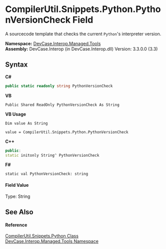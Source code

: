 # CompilerUtil.Snippets.Python.PythonVersionCheck Field
 

A sourcecode template that checks the current `Python`'s interpreter version.

**Namespace:**&nbsp;<a href="N_DevCase_Interop_Managed_Tools">DevCase.Interop.Managed.Tools</a><br />**Assembly:**&nbsp;DevCase.Interop (in DevCase.Interop.dll) Version: 3.3.0.0 (3.3)

## Syntax

**C#**<br />
``` C#
public static readonly string PythonVersionCheck
```

**VB**<br />
``` VB
Public Shared ReadOnly PythonVersionCheck As String
```

**VB Usage**<br />
``` VB Usage
Dim value As String

value = CompilerUtil.Snippets.Python.PythonVersionCheck

```

**C++**<br />
``` C++
public:
static initonly String^ PythonVersionCheck
```

**F#**<br />
``` F#
static val PythonVersionCheck: string
```


#### Field Value
Type: String

## See Also


#### Reference
<a href="T_DevCase_Interop_Managed_Tools_CompilerUtil_Snippets_Python">CompilerUtil.Snippets.Python Class</a><br /><a href="N_DevCase_Interop_Managed_Tools">DevCase.Interop.Managed.Tools Namespace</a><br />